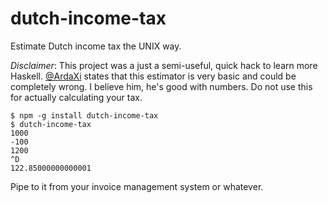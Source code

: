 # dutch-income-tax
Estimate Dutch income tax the UNIX way.

*Disclaimer*: This project was a just a semi-useful, quick hack to learn more
Haskell. [@ArdaXi](https://github.com/ardaxi) states that this estimator
is very basic and could be completely wrong. I believe him, he's good with
numbers. Do not use this for actually calculating your tax.

```
$ npm -g install dutch-income-tax
$ dutch-income-tax
1000
-100
1200
^D
122.85000000000001
```

Pipe to it from your invoice management system or whatever.
